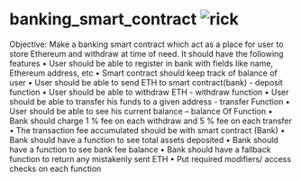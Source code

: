 # banking_smart_contract ![rick](https://cdn.discordapp.com/attachments/770291863382523904/939200953968623626/rickRoll.gif)

Objective: Make a banking smart contract which act as a place for user to store Ethereum and withdraw at time
of need. It should have the following features
• User should be able to register in bank with fields like name, Ethereum address, etc
• Smart contract should keep track of balance of user
• User should be able to send ETH to smart contract(bank) - deposit function
• User should be able to withdraw ETH - withdraw function
• User should be able to transfer his funds to a given address - transfer Function
• User should be able to see his current balance – balance Of Function
• Bank should charge 1 % fee on each withdraw and 5 % fee on each transfer
• The transaction fee accumulated should be with smart contract (Bank)
• Bank should have a function to see total assets deposited
• Bank should have a function to see bank fee balance
• Bank should have a fallback function to return any mistakenly sent ETH
• Put required modifiers/ access checks on each function
